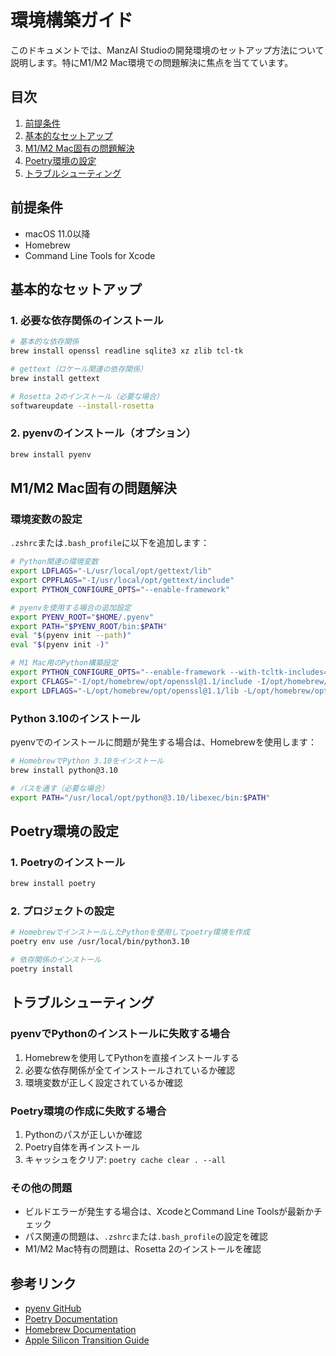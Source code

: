 # 環境構築ガイド

このドキュメントでは、ManzAI Studioの開発環境のセットアップ方法について説明します。特にM1/M2 Mac環境での問題解決に焦点を当てています。

## 目次

1. [前提条件](#前提条件)
2. [基本的なセットアップ](#基本的なセットアップ)
3. [M1/M2 Mac固有の問題解決](#m1m2-mac固有の問題解決)
4. [Poetry環境の設定](#poetry環境の設定)
5. [トラブルシューティング](#トラブルシューティング)

## 前提条件

- macOS 11.0以降
- Homebrew
- Command Line Tools for Xcode

## 基本的なセットアップ

### 1. 必要な依存関係のインストール

```bash
# 基本的な依存関係
brew install openssl readline sqlite3 xz zlib tcl-tk

# gettext（ロケール関連の依存関係）
brew install gettext

# Rosetta 2のインストール（必要な場合）
softwareupdate --install-rosetta
```

### 2. pyenvのインストール（オプション）

```bash
brew install pyenv
```

## M1/M2 Mac固有の問題解決

### 環境変数の設定

`.zshrc`または`.bash_profile`に以下を追加します：

```bash
# Python関連の環境変数
export LDFLAGS="-L/usr/local/opt/gettext/lib"
export CPPFLAGS="-I/usr/local/opt/gettext/include"
export PYTHON_CONFIGURE_OPTS="--enable-framework"

# pyenvを使用する場合の追加設定
export PYENV_ROOT="$HOME/.pyenv"
export PATH="$PYENV_ROOT/bin:$PATH"
eval "$(pyenv init --path)"
eval "$(pyenv init -)"

# M1 Mac用のPython構築設定
export PYTHON_CONFIGURE_OPTS="--enable-framework --with-tcltk-includes='-I/opt/homebrew/opt/tcl-tk/include' --with-tcltk-libs='-L/opt/homebrew/opt/tcl-tk/lib -ltcl8.6 -ltk8.6'"
export CFLAGS="-I/opt/homebrew/opt/openssl@1.1/include -I/opt/homebrew/opt/readline/include -I/opt/homebrew/opt/sqlite/include -I/opt/homebrew/opt/xz/include"
export LDFLAGS="-L/opt/homebrew/opt/openssl@1.1/lib -L/opt/homebrew/opt/readline/lib -L/opt/homebrew/opt/sqlite/lib -L/opt/homebrew/opt/xz/lib"
```

### Python 3.10のインストール

pyenvでのインストールに問題が発生する場合は、Homebrewを使用します：

```bash
# HomebrewでPython 3.10をインストール
brew install python@3.10

# パスを通す（必要な場合）
export PATH="/usr/local/opt/python@3.10/libexec/bin:$PATH"
```

## Poetry環境の設定

### 1. Poetryのインストール

```bash
brew install poetry
```

### 2. プロジェクトの設定

```bash
# HomebrewでインストールしたPythonを使用してpoetry環境を作成
poetry env use /usr/local/bin/python3.10

# 依存関係のインストール
poetry install
```

## トラブルシューティング

### pyenvでPythonのインストールに失敗する場合

1. Homebrewを使用してPythonを直接インストールする
2. 必要な依存関係が全てインストールされているか確認
3. 環境変数が正しく設定されているか確認

### Poetry環境の作成に失敗する場合

1. Pythonのパスが正しいか確認
2. Poetry自体を再インストール
3. キャッシュをクリア: `poetry cache clear . --all`

### その他の問題

- ビルドエラーが発生する場合は、XcodeとCommand Line Toolsが最新かチェック
- パス関連の問題は、`.zshrc`または`.bash_profile`の設定を確認
- M1/M2 Mac特有の問題は、Rosetta 2のインストールを確認

## 参考リンク

- [pyenv GitHub](https://github.com/pyenv/pyenv)
- [Poetry Documentation](https://python-poetry.org/docs/)
- [Homebrew Documentation](https://docs.brew.sh)
- [Apple Silicon Transition Guide](https://developer.apple.com/documentation/apple-silicon) 